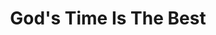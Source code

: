---
title: "God's Time Is The Best"
url: /accra/gods-time-is-the-best-coconut-lane/
shop: beverages
---